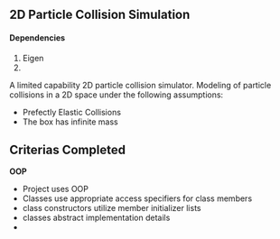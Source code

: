 ## 2D Particle Collision Simulation

#### Dependencies

1. Eigen 
2. 


A limited capability 2D particle collision simulator.
Modeling of particle collisions in a 2D space under the  following assumptions:
- Prefectly Elastic Collisions
- The box has infinite mass



## Criterias Completed

**OOP**
- Project uses OOP
- Classes use appropriate access specifiers for class members
- class constructors utilize member initializer lists
- classes abstract implementation details
- 